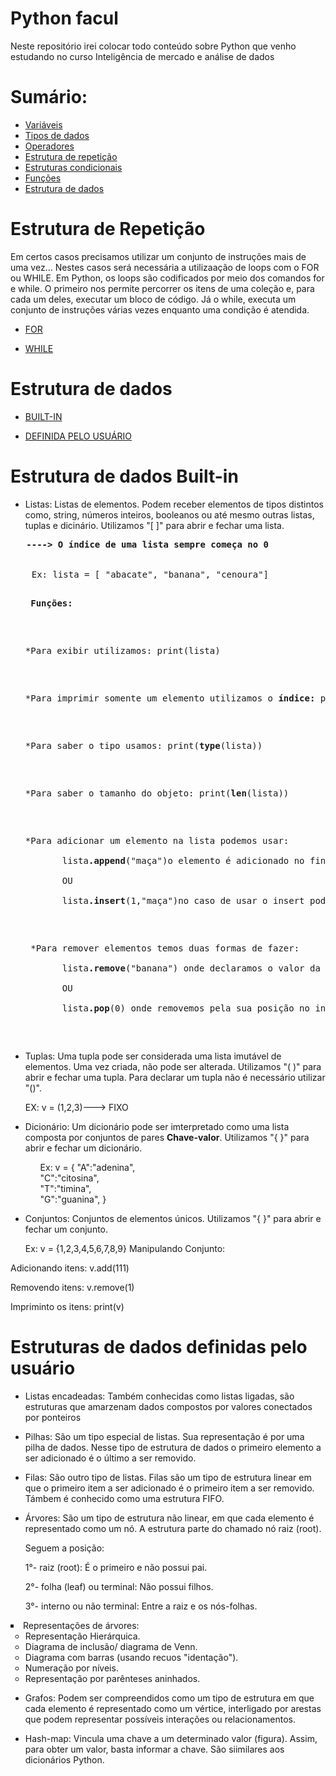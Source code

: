# Python facul
Neste repositório irei colocar todo conteúdo sobre Python que venho estudando no curso Inteligência de mercado e análise de dados 

# Sumário:
* <a href="#">Variáveis</a>
* <a href="#">Tipos de dados</a>
* <a href="#">Operadores</a>
* <a href="#estrutura_de_repeticao">Estrutura de repetição</a>
* <a href="#">Estruturas condicionais</a>
* <a href="#">Funções</a>
* <a href="#estrutura_dados">Estrutura de dados</a>


<div id="estrutura_de_repeticao"> <h1> Estrutura de Repetição</h1>
  <p> Em certos casos precisamos utilizar um conjunto de instruções mais de uma vez... Nestes casos será necessária a utilizaação de loops com o FOR ou WHILE. Em Python, os loops são codificados por meio dos comandos for e while. O primeiro nos permite percorrer os itens de uma coleção e, para cada um deles, executar um bloco de código. Já o while, executa um conjunto de instruções várias vezes enquanto uma condição é atendida.</P>
  
  * <a href="#"> FOR </a>
    
  * <a href="#"> WHILE </a>
</div>

<div id="estrutura_dados"><h1> Estrutura de dados </h1>
  
* <a href="#Built-in"> BUILT-IN </a>
  
* <a href="#definidas_pelo_usuario">DEFINIDA PELO USUÁRIO</a>
</div>
<div id="Built-in">
  <h1> Estrutura de dados Built-in</h1>
  
  - Listas:
   Listas de elementos. Podem receber elementos de tipos distintos como, string, números inteiros, booleanos ou até mesmo outras listas, tuplas e dicinário. Utilizamos "[ ]" para abrir e fechar uma lista.
  
  <pre>
   <strong>----> O índice de uma lista sempre começa no 0</strong>
   
   
    Ex: lista = [ "abacate", "banana", "cenoura"]
     <ol> <strong>Funções:</strong></ol>
     <ol>*Para exibir utilizamos: print(lista)</ol>
     <ol>*Para imprimir somente um elemento utilizamos o <strong>índice:</strong> print(lista[0])</ol>
     <ol>*Para saber o tipo usamos: print(<b>type</b>(lista))</ol>
     <ol>*Para saber o tamanho do objeto: print(<b>len</b>(lista))</ol>
     <ol>*Para adicionar um elemento na lista podemos usar:<br> 
       lista<b>.append</b>("maça")o elemento é adicionado no final da lista<br> 
       OU <br> 
       lista<b>.insert</b>(1,"maça")no caso de usar o insert podemos indicar em que posição do indíce a variável vai ficar</ol>
     <ol> *Para remover elementos temos duas formas de fazer:<br>
       lista<b>.remove</b>("banana") onde declaramos o valor da variável<br>
       OU<br>
       lista<b>.pop</b>(0) onde removemos pela sua posição no indíce<br></ol>
  </pre> 
  - Tuplas:
  Uma tupla pode ser considerada uma lista imutável de elementos. Uma vez criada, não pode ser alterada. Utilizamos "( )" para abrir e fechar uma tupla. Para declarar um tupla não é necessário utilizar "()".
  
     EX: v = (1,2,3)---> FIXO
  
  - Dicionário: 
  Um dicionário pode ser imterpretado como uma lista composta por conjuntos de pares <strong>Chave-valor</strong>. Utilizamos "{ }" para abrir e fechar um dicionário.
  
    <ol>Ex: v = { "A":"adenina",</ol>
    <ol>"C":"citosina",</ol>
    <ol>"T":"timina",</ol>
    <ol>"G":"guanina", }</ol>
  
  - Conjuntos:
  Conjuntos de elementos únicos. Utilizamos "{ }" para abrir e fechar um conjunto.
  
    Ex: v = {1,2,3,4,5,6,7,8,9}
   Manipulando Conjunto:
  
   Adicionando itens: v.add(111)
  
   Removendo itens: v.remove(1)
  
   Impriminto os itens: print(v)
  
  
  </div>
  <div id="definidas_pelo_usuario">
  <h1>Estruturas de dados definidas pelo usuário</h1>
  
  - Listas encadeadas:
  Também conhecidas como listas ligadas, são estruturas que amarzenam dados compostos por valores conectados por ponteiros
  
  - Pilhas:
  São um tipo especial de listas. Sua representação é por uma pilha de dados. Nesse tipo de estrutura de dados o primeiro elemento a ser adicionado é o último a ser removido.
  
  - Filas:
  São outro tipo de listas. Filas são um tipo de estrutura linear em que o primeiro item a ser adicionado é o primeiro item a ser removido. Támbem é conhecido como uma estrutura FIFO.
  
  - Árvores:
    São um tipo de estrutura não linear, em que cada elemento é representado como um nó. A estrutura parte do chamado nó raiz (root). 
  
    Seguem a posição: 
  
    1°- raiz (root): É o primeiro e não possui pai.
  
    2°- folha (leaf) ou terminal: Não possui filhos.
  
    3°- interno ou não terminal: Entre a raiz e os nós-folhas.
  <div>
    <li type="square"> Representações de árvores:
      <ul type="circle">
          <li>Representação Hierárquica.</li>
          <li>Diagrama de inclusão/ diagrama de Venn. </li>
          <li>Diagrama com barras (usando recuos "identação").</li>
          <li>Numeração por níveis. </li>
          <li>Representação por parênteses aninhados. </li>
      </ul>
    </li>
  </div>
  
  - Grafos:
  Podem ser compreendidos como um tipo de estrutura em que cada elemento é representado como um vértice, interligado por arestas que podem representar possíveis interações ou relacionamentos.
  
  - Hash-map:
  Vincula uma chave a um determinado valor (figura). Assim, para obter um valor, basta informar a chave. São siimilares aos dicionários Python. 
    
  </div>
